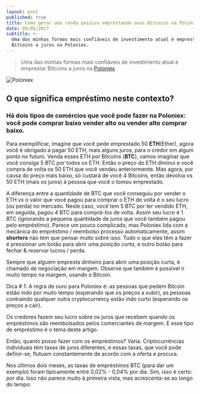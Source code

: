 ```yaml
---
layout: post
published: true
title: Como gerar uma renda passiva emprestando seus Bitcoins na Poloniex
date: 09/05/2017
subtitle: >-
  Uma das minhas formas mais confiáveis de investimento atual é emprestar
  Bitcoins a juros na Poloniex.
---
```

> Uma das minhas formas mais confiáveis de investimento atual é emprestar Bitcoins a juros na [Poloniex](poloniex.com).

![Poloniex]({{site.baseurl}}/img/poloniex.png)

## O que significa empréstimo neste contexto?
### Há dois tipos de comércios que você pode fazer na Poloniex: você pode comprar baixo vender alto ou vender alto comprar baixo.

Para exemplificar, imagine que você pede emprestado 50 **ETH**(Ether), agora você é obrigado a pagar 50 ETH, mais alguns juros, para o credor em algum ponto no futuro. Venda esses ETH por Bitcoins (**BTC**), vamos imaginar que você consiga 5 BTC por todos os ETH. Então o preço do ETH diminui e você compra de volta os 50 ETH que você vendeu anteriormente. Mas agora, por causa do preço mais baixo, só custará de você 4 Bitcoins, então devolva os 50 ETH (mais os juros) à pessoa que você o tomou emprestado. 

A diferença entre a quantidade de BTC que você conseguiu por vender o ETH _vs_ o valor que você pagou para comprar o ETH de volta é o seu lucro (ou perda) no mercado. Neste caso, você tem 5 BTC por ter vendido ETH, em seguida, pagou 4 BTC para comprá-los de volta. Assim seu lucro é 1 BTC (ignorando a pequena quantidade de juros que você também pagou pelo empréstimo). Parece um pouco complicado, mas Poloniex lida com a mecânica do empréstimo / reembolso processo automaticamente, assim **shorters** não tem que pensar muito sobre isso. Tudo o que eles têm a fazer é pressionar um botão para abrir uma _posição curta_, e outro botão para fechar & reservar lucros / perda.

Sempre que alguém empresta dinheiro para abrir uma posição curta, é chamado de negociação em margem. Observe que também é possível ir muito tempo na margem, usando o Bitcoin.

Dica # 1: A regra de ouro para Poloniex é: as pessoas que pedem Bitcoin estão indo por muito tempo (esperando que os preços a subir), as pessoas contraindo qualquer outra cryptocurrency estão indo curto (esperando os preços a cair).

Os credores fazem seu lucro sobre os juros que recebem quando os empréstimos são reembolsados ​​pelos comerciantes de margem. E esse tipo de empréstimo é o tema deste artigo.

Então, quanto posso fazer com os empréstimos?
Varia. Criptocurrências individuais têm taxas de juros diferentes, e essas taxas, que você pode definir-se, flutuam constantemente de acordo com a oferta e procura.

Nos últimos dois meses, as taxas de empréstimos BTC (para dar um exemplo) foram tipicamente entre 0,02% - 0,04% por dia. Sim, isso é certo: por dia. Isso não parece muito à primeira vista, mas acrescenta-se ao longo do tempo:
